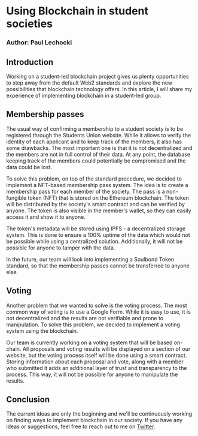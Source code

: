 # Using Blockchain in student societies

### Author: Paul Lechocki

## Introduction

Working on a student-led blockchain project gives us plenty opportunities to step away from the default Web2 standards and explore the new possibilities that blockchain technology offers. In this article, I will share my experience of implementing blockchain in a student-led group.

## Membership passes

The usual way of confirming a membership to a student society is to be registered through the Students Union website. While it allows to verify the identity of each applicant and to keep track of the members, it also has some drawbacks. The most important one is that it is not decentralized and the members are not in full control of their data. At any point, the database keeping track of the members could potentially be compromised and the data could be lost.

To solve this problem, on top of the standard procedure, we decided to implement a NFT-based membership pass system. The idea is to create a membership pass for each member of the society. The pass is a non-fungible token (NFT) that is stored on the Ethereum blockchain. The token will be distributed by the society's smart contract and can be verified by anyone. The token is also visible in the member's wallet, so they can easily access it and show it to anyone.

The token's metadata will be stored using IPFS - a decentralized storage system. This is done to ensure a 100% uptime of the data which would not be possible while using a centralized solution. Additionally, it will not be possible for anyone to tamper with the data.

In the future, our team will look into implementing a Soulbond Token standard, so that the membership passes cannot be transferred to anyone else.

## Voting

Another problem that we wanted to solve is the voting process. The most common way of voting is to use a Google Form. While it is easy to use, it is not decentralized and the results are not verifiable and prone to manipulation. To solve this problem, we decided to implement a voting system using the blockchain. 

Our team is currently working on a voting system that will be based on-chain. All proposals and voting results will be displayed on a section of our website, but the voting process itself will be done using a smart contract. Storing information about each proposal and vote, along with a member who submitted it adds an additional layer of trust and transparency to the process. This way, it will not be possible for anyone to manipulate the results.

## Conclusion
The current ideas are only the beginning and we'll be continuously working on finding ways to implement blockchain in our society. If you have any ideas or suggestions, feel free to reach out to me on [Twitter](https://twitter.com/kryptopauldev).